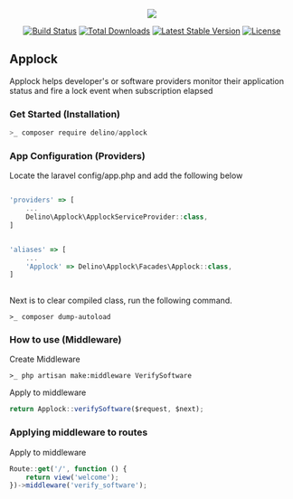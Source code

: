 <p align="center"><img src="https://laravel.com/assets/img/components/logo-laravel.svg"></p>

<p align="center">
<a href="https://travis-ci.org/laravel/framework"><img src="https://travis-ci.org/laravel/framework.svg" alt="Build Status"></a>
<a href="https://packagist.org/packages/laravel/framework"><img src="https://poser.pugx.org/laravel/framework/d/total.svg" alt="Total Downloads"></a>
<a href="https://packagist.org/packages/laravel/framework"><img src="https://poser.pugx.org/laravel/framework/v/stable.svg" alt="Latest Stable Version"></a>
<a href="https://packagist.org/packages/laravel/framework"><img src="https://poser.pugx.org/laravel/framework/license.svg" alt="License"></a>
</p>

## Applock
Applock helps developer's or software providers monitor their application status and fire a lock event when subscription elapsed

### Get Started (Installation)
```javascript
>_ composer require delino/applock
```

### App Configuration (Providers)
Locate the laravel config/app.php and add the following below
```javascript

'providers' => [
	...
	Delino\Applock\ApplockServiceProvider::class,
]


'aliases' => [
	...
	'Applock' => Delino\Applock\Facades\Applock::class,
]
	
```

Next is to clear compiled class, run the following command.
``` 
>_ composer dump-autoload
```

### How to use (Middleware)
Create Middleware
```
>_ php artisan make:middleware VerifySoftware
```

Apply to middleware
```javascript
return Applock::verifySoftware($request, $next);
```

### Applying middleware to routes
Apply to middleware
```javascript
Route::get('/', function () {
    return view('welcome');
})->middleware('verify_software');

```
